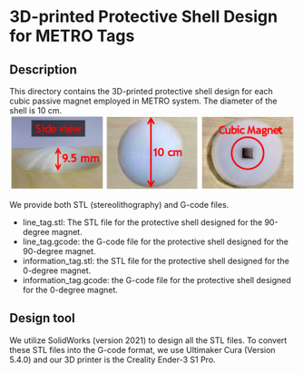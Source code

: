 # 3D-printed Protective Shell Design for METRO Tags

## Description
This directory contains the 3D-printed protective shell design for each cubic passive magnet employed in METRO system.
The diameter of the shell is 10 cm.
![plot](../Img/protective_shell.png)

We provide both STL (stereolithography) and G-code files.

- line_tag.stl: The STL file for the protective shell designed for the 90-degree magnet.
- line_tag.gcode: the G-code file for the protective shell designed for the 90-degree magnet.
- information_tag.stl: the STL file for the protective shell designed for the 0-degree magnet.
- information_tag.gcode: the G-code file for the protective shell designed for the 0-degree magnet.

## Design tool
We utilize SolidWorks (version 2021) to design all the STL files.
To convert these STL files into the G-code format, we use Ultimaker Cura (Version 5.4.0) and our 3D printer is the Creality Ender-3 S1 Pro.
